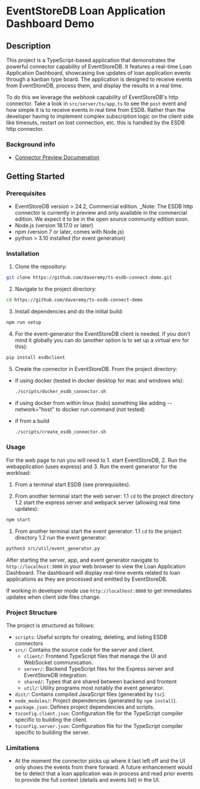 # EventStoreDB Loan Application Dashboard Demo

## Description

This project is a TypeScript-based application that demonstrates the powerful connector capability of EventStoreDB. It features a real-time Loan Application Dashboard, showcasing live updates of loan application events through a kanban type board. The application is designed to receive events from EventStoreDB, process them, and display the results in a real time.

To do this we leverage the _webhook_ capabiilty of EventStoreDB's http connector. Take a look in `src/server/ts/app.ts` to see the `post` event
and how simple it is to receive events in real time from ESDB. Rather than the developer having to implement complex subscription logic on the
client side like timeouts, restart on lost connection, etc. this is handled by the ESDB http connector.

### Background info

- [Connector Preview Documenation](https://developers.eventstore.com/connectors/#motivation)

## Getting Started

### Prerequisites

- EventStoreDB version > 24.2, Commercial edition. _Note: The ESDB http connector is currently in preview and only available in the commercial 
edition. We expect it to be in the open source community edition soon.
- Node.js (version 18.17.0 or later)
- npm (version 7 or later, comes with Node.js)
- python > 3.10 installed (for event generation)

### Installation

1. Clone the repository:

```bash
git clone https://github.com/daveremy/ts-esdb-connect-demo.git
```

2. Navigate to the project directory:

```bash
cd https://github.com/daveremy/ts-esdb-connect-demo
```

3. Install dependencies and do the initial build:

```bash
npm run setup
```

4. For the event-generator the EventStoreDB client is needed. If you don't mind it globally you can do (another option is to set up a virtual env for this):

```bash
pip install esdbclient
```

5. Create the connector in EventStoreDB. From the project directory:

- if using docker (tested in docker desktop for mac and windows wls):

  ```bash
  ./scripts/docker_esdb_connector.sh
  ```

- if using docker from within linux (todo) something like adding --network="host" to docker run command (not tested)

- if from a build

  ```bash
  ./scripts/create_esdb_connector.sh
  ```

### Usage

For the web page to run you will need to 1. start EventStoreDB, 2. Run the webapplication (uses express) and 3. Run the event generator for the workload:

1. From a terminal start ESDB (see prerequisites).

1. From another terminal start the web server:
  1.1 `cd` to the project directory
  1.2 start the express server and webpack server (allowing real time updates):

  ```bash
  npm start
  ```

1. From another terminal start the event generator:
  1.1 `cd` to the project directory
  1.2 run the event generator:

  ```bash
  python3 src/util/event_generator.py
  ```

After starting the server, app, and event generator navigate to `http://localhost:3000` in your web browser to view the Loan Application Dashboard. The dashboard will display real-time events related to loan applications as they are processed and emitted by EventStoreDB.

If working in developer mode use `http://localhost:8080` to get immediates updates when client side files change.

### Project Structure

The project is structured as follows:

- `scripts`: Useful scripts for creating, deleting, and listing ESDB connectors
- `src/`: Contains the source code for the server and client.
  - `client/`: Frontend TypeScript files that manage the UI and WebSocket communication.
  - `server/`: Backend TypeScript files for the Express server and EventStoreDB integration.
  - `shared/`: Types that are shared between backend and frontent
  - `util/`: Utility programs most notably the event generator.
- `dist/`: Contains compiled JavaScript files (generated by `tsc`).
- `node_modules/`: Project dependencies (generated by `npm install`).
- `package.json`: Defines project dependencies and scripts.
- `tsconfig.client.json`: Configuration file for the TypeScript compiler specific to building the client.
- `tsconfig.server.json`: Configuration file for the TypeScript compiler specific to building the server.

### Limitations

- At the moment the connector picks up where it last left off and the UI only shows the events from there forward. A future enhancement would be to detect that a loan application was in process and read prior events to provide the full context (details and events list) in the UI.